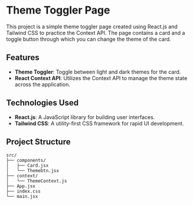 # Theme Toggler Page

This project is a simple theme toggler page created using React.js and Tailwind CSS to practice the Context API. The page contains a card and a toggle button through which you can change the theme of the card.

## Features

- **Theme Toggler**: Toggle between light and dark themes for the card.
- **React Context API**: Utilizes the Context API to manage the theme state across the application.

## Technologies Used

- **React.js**: A JavaScript library for building user interfaces.
- **Tailwind CSS**: A utility-first CSS framework for rapid UI development.

## Project Structure

```plaintext
src/
├── components/
│   ├── Card.jsx
│   └── Themebtn.jsx
├── context/
│   └── ThemeContext.js
├── App.jsx
├── index.css
└── main.jsx
```

